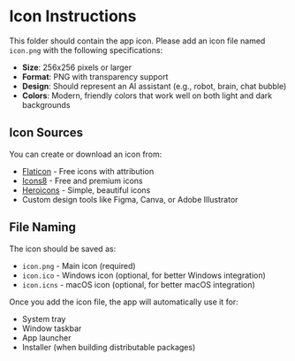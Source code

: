 # Icon Instructions

This folder should contain the app icon. Please add an icon file named `icon.png` with the following specifications:

- **Size**: 256x256 pixels or larger
- **Format**: PNG with transparency support
- **Design**: Should represent an AI assistant (e.g., robot, brain, chat bubble)
- **Colors**: Modern, friendly colors that work well on both light and dark backgrounds

## Icon Sources

You can create or download an icon from:
- [Flaticon](https://www.flaticon.com/) - Free icons with attribution
- [Icons8](https://icons8.com/) - Free and premium icons
- [Heroicons](https://heroicons.com/) - Simple, beautiful icons
- Custom design tools like Figma, Canva, or Adobe Illustrator

## File Naming

The icon should be saved as:
- `icon.png` - Main icon (required)
- `icon.ico` - Windows icon (optional, for better Windows integration)
- `icon.icns` - macOS icon (optional, for better macOS integration)

Once you add the icon file, the app will automatically use it for:
- System tray
- Window taskbar
- App launcher
- Installer (when building distributable packages)
